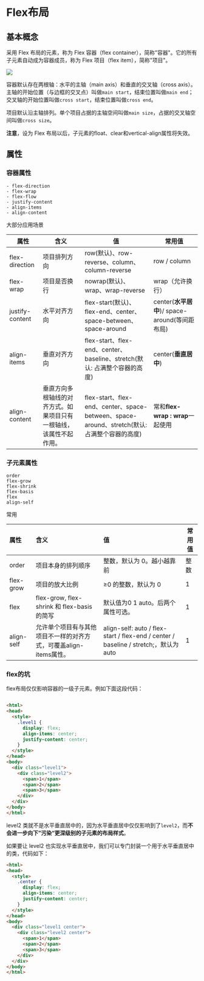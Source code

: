 # Flex布局

## 基本概念

采用 Flex 布局的元素，称为 Flex 容器（flex container），简称"容器"。它的所有子元素自动成为容器成员，称为 Flex 项目（flex item），简称"项目"。

![](http://www.ruanyifeng.com/blogimg/asset/2015/bg2015071004.png)

容器默认存在两根轴：水平的主轴（main axis）和垂直的交叉轴（cross axis）。主轴的开始位置（与边框的交叉点）叫做`main start`，结束位置叫做`main end`；交叉轴的开始位置叫做`cross start`，结束位置叫做`cross end`。

项目默认沿主轴排列。单个项目占据的主轴空间叫做`main size`，占据的交叉轴空间叫做`cross size`。

**注意**，设为 Flex 布局以后，子元素的float、clear和vertical-align属性将失效。

## 属性 

### 容器属性
```
- flex-direction
- flex-wrap
- flex-flow
- justify-content
- align-items
- align-content
```

大部分应用场景

| 属性            | 含义         | 值                                                                        | 常用值                                         |
| --------------- | ------------ | ------------------------------------------------------------------------- | ---------------------------------------------- |
| flex-direction  | 项目排列方向 | row(默认)、row-reverse、column、column-reverse                            | row / column                                   |
| flex-wrap       | 项目是否换行 | nowrap(默认)、wrap、wrap-reverse                                          | wrap（允许换行）                               |
| justify-content | 水平对齐方向 | flex-start(默认)、flex-end、center、space-between、space-around           | center(**水平居中**)/ space-around(等间距布局) |
| align-items     | 垂直对齐方向 | flex-start、flex-end、center、baseline、stretch(默认: 占满整个容器的高度) | center(**垂直居中**)                           |
| align-content   | 垂直方向多根轴线的对齐方式。如果项目只有一根轴线，该属性不起作用。 | flex-start、flex-end、center、space-between、space-around、stretch(默认: 占满整个容器的高度) | 常和**flex-wrap : wrap**一起使用                      |

### 子元素属性

```
order
flex-grow
flex-shrink
flex-basis
flex
align-self
```

常用

| 属性       | 含义                                                         | 值                                                           | 常用值 |
| :--------- | :----------------------------------------------------------- | :----------------------------------------------------------- | ------ |
| order      | 项目本身的排列顺序                                           | 整数，默认为 0。越小越靠前                                   | 整数   |
| flex-grow  | 项目的放大比例                                               | ≥0 的整数，默认为 0                                          | 1      |
| flex       | flex-grow, flex-shrink 和 flex-basis的简写                   | 默认值为0 1 auto。后两个属性可选。                           | 1      |
| align-self | 允许单个项目有与其他项目不一样的对齐方式，可覆盖align-items属性。 | align-self: auto / flex-start / flex-end / center / baseline / stretch;，默认为 auto | 1      |

### flex的坑

flex布局仅仅影响容器的一级子元素。例如下面这段代码：

```html

<html>
<head>
  <style>
    .level1 {
      display: flex;
      align-items: center;
      justify-content: center;
    }
  </style>
</head>
<body>
  <div class="level1">
    <div class="level2">
      <span>1</span>
      <span>2</span>
      <span>3</span>
    </div>
  </div>
</body>
</html>
```

level2 类就不是水平垂直居中的，因为水平垂直居中仅仅影响到了`level2`，而**不会进一步向下”污染“更深级别的子元素的布局样式**。

如果要让 level2 也实现水平垂直居中，我们可以专门封装一个用于水平垂直居中的类，代码如下：

```html
<html>
<head>
  <style>
    .center {
      display: flex;
      align-items: center;
      justify-content: center;
    }
  </style>
</head>
<body>
  <div class="level1 center">
    <div class="level2 center">
      <span>1</span>
      <span>2</span>
      <span>3</span>
    </div>
  </div>
</body>
</html>
```


